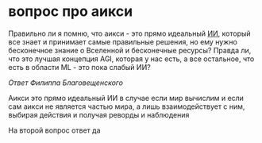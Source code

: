 # вопрос про аикси
Правильно ли я помню, что аикси - это прямо идеальный [ИИ](%D1%81%D0%B8%D0%BB%D1%8C%D0%BD%D1%8B%D0%B9%20%D0%98%D0%98), который все знает и принимает самые правильные решения, но ему нужно бесконечное знание о Вселенной и бесконечные ресурсы? Правда ли, что это лучшая концепция AGI, которая у нас есть, а все остальное, что есть в области ML - это пока слабый ИИ?

_Ответ Филиппа Благовещенского_

Аикси это прямо идеальный ИИ в случае если мир вычислим и если сам аикси не является частью мира, а лишь взаимодействует с ним, выбирая действия и получая реворды и наблюдения

На второй вопрос ответ да